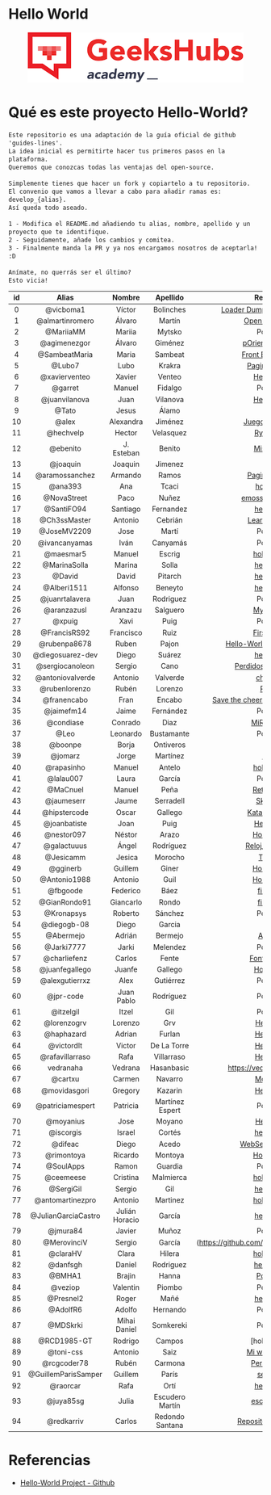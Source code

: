 # Hello World

<p align="center">
    <img src="https://github.com/GeeksHubsAcademy/2020-geekshubs-media/blob/master/image/logo.png" >	
</p>


# Qué es este proyecto Hello-World?
```
Este repositorio es una adaptación de la guía oficial de github 'guides-lines'. 
La idea inicial es permitirte hacer tus primeros pasos en la plataforma. 
Queremos que conozcas todas las ventajas del open-source.

Simplemente tienes que hacer un fork y copiartelo a tu repositorio.
El convenio que vamos a llevar a cabo para añadir ramas es: develop_{alias}.
Así queda todo aseado.

1 - Modifica el README.md añadiendo tu alias, nombre, apellido y un proyecto que te identifique.
2 - Seguidamente, añade los cambios y comitea.
3 - Finalmente manda la PR y ya nos encargamos nosotros de aceptarla! :D

Anímate, no querrás ser el último?
Esto vicia!
```

| id | Alias | Nombre | Apellido | Repositorio |
| :-------: | :-------: | :------: | :------: | :-------: |
|0| @vicboma1 | Víctor | Bolinches | [Loader Dumps Arcade Emulator](https://github.com/vicboma1/loaderDumpsArcade)
|1| @almartinromero | Álvaro | Martín | [Open Coronavirus](https://github.com/open-coronavirus/open-coronavirus/)
|2| @MariiaMM | Mariia | Mytsko    | Por definir
|3| @agimenezgor | Álvaro | Giménez  | [pOrientadaObjetos](https://github.com/agimenezgor/ProgOrientadaObjetos_Prac1)
|4| @SambeatMaria | Maria | Sambeat | [Front End Checklist](https://github.com/thedaviddias/Front-End-Checklist)
|5| @Lubo7 | Lubo | Krakra | [Pagina de viajes](https://github.com/Lubo7/paginadeviajes) |
|6| @xavierventeo | Xavier | Venteo | [Hello-World](https://github.com/xavierventeo/hello-world)
|7| @garret | Manuel | Fidalgo | Por definir
|8| @juanvilanova | Juan | Vilanova | [Hello-World](https://github.com/juanvilanova/hello-world)
|9| @Tato | Jesus | Álamo | [Kata1](https://github.com/jalacis/kata1)
|10| @alex | Alexandra | Jiménez | [Juego-SimónDice](https://github.com/alexandrajimenezc/juego_simon_dice)  
|11| @hechvelp | Hector | Velasquez | [Rytsas-Vȳs](https://github.com/HecHVelP/memoria)
|12| @ebenito | J. Esteban | Benito | [MisNotas10](https://github.com/ebenito/MisNotas10)
|13| @joaquin | Joaquin | Jimenez |[ErpGIT](https://github.com/GEEKHUBS/GIT_AVANZADO_CONTAGESCO)
|14| @aramossanchez | Armando | Ramos |[Pagina Personal](https://github.com/aramossanchez/aramossanchez.github.io)
|15| @ana393 | Ana |Tcaci | [hola-world](https://github.com/ana393/hola-world)
|16| @NovaStreet  | Paco | Nuñez | [emossidoengañado](https://github.com/NovaStreet/hello-world)
|17| @SantiFO94 | Santiago | Fernandez | [hello-world](https://github.com/SantiFO94/hello-world)
|18| @Ch3ssMaster | Antonio | Cebrián | [LearningPython](https://github.com/Ch3ssMaster/LearningPython)
|19| @JoseMV2209 | Jose | Martí | Por definir
|20| @ivancanyamas| Iván  | Canyamás | Por definir
|21| @maesmar5 | Manuel | Escrig | [hola-mundo](https://github.com/maesmar5/hola-mundo.git) |
|22| @MarinaSolla | Marina | Solla | [hello-world](https://github.com/MarinaSolla/hello-world) |
|23| @David | David | Pitarch | [hello-world](https://github.com/Davids-dir/hello-world)
|24| @Alberi1511 | Alfonso | Beneyto | [hello-world](https://github.com/alberi1511/hello-world-1.git)
|25| @juanrtalavera | Juan | Rodriguez | Por definir
|26| @aranzazusl | Aranzazu | Salguero | [My first blog](https://github.com/aranzazusl/my-first-blog)
|27| @xpuig | Xavi | Puig | Por definir
|28| @FrancisRS92 | Francisco | Ruiz | [First Proyect](https://github.com/FrancisRS92/Primera-prueba)
|29| @rubenpa8678 | Ruben | Pajon | [Hello-World Project - Github](https://guides.github.com/activities/hello-world)
|30| @diegosuarez-dev | Diego | Suárez | [hello-world](https://github.com/diegosuarez-dev/hello-world)
|31| @sergiocanoleon | Sergio | Cano | [PerdidosEnElAmazonas](https://github.com/sergiocanoleon/hola-mundo/blob/master/perdidosenelAmazonas)
|32| @antoniovalverde | Antonio | Valverde | [chichilindri](https://iscorgisgithub.com/antoniovalverde/hola-mundo/blob/master/chichilindri)
|33| @rubenlorenzo | Rubén | Lorenzo | [Portfolio](https://rubenlorenzo.github.io)
|34| @franencabo | Fran | Encabo | [Save the cheerleader, save the world]()
|35| @jaimefm14 | Jaime | Fernández | Por definir
|36| @condiase | Conrado | Diaz | [MiRepositorio](https://github.com/Condiase/MiRepositorio)
|37| @Leo | Leonardo | Bustamante    | Por definir
|38| @boonpe | Borja | Ontiveros | [Avivo](https://github.com/Boonpe/Avivo)
|39| @jomarz | Jorge | Martínez | [Gravity](https://github.com/jomarz/gravity)
|40| @rapasinho | Manuel | Antelo | [hola-mundo](https://github.com/rapasinho/hola-mundo.git)
|41| @lalau007 | Laura | García | Por definir
|42| @MaCnuel | Manuel | Peña | [Reto-GitHub](https://github.com/MaCnuel/Reto-GitHub)
|43| @jaumeserr | Jaume | Serradell | [SkyReader](https://github.com/jaumeserr/Skyscanner-Nuclio)
|44| @hipstercode | Oscar | Gallego | [KataRemotosGit](https://github.com/hipsteiscorgisrcode/KataRemotosGit)
|45| @joanbatiste | Joan | Puig | [Hello_World](https://github.com/joanbatiste/Hello-World)
|46| @nestor097 | Néstor | Arazo |  [Hola-mundo](https://github.com/nestor097/hola-mundo)
|47| @galactuuus | Ángel | Rodríguez | [Reloj_Aniversario](https://github.com/galactuuus/reloj_aniversario)
|48| @Jesicamm | Jesica | Morocho | [Triángulo](https://github.com/Jesicamm/triangle)
|49| @gginerb | Guillem | Giner | [Hola-Mundo](https://github.com/gginerb/hola-mundo)
|50| @Antonio1988 | Antonio | Guil | [Hola-Mundo](https://github.com/Antonio1988-creator/hello-world)
|51| @fbgoode | Federico | Báez | [first-repo](https://github.com/fbgoode/first-repo)
|52| @GianRondo91 | Giancarlo | Rondo | [first-repo](https://github.com/GianRondo91/hello-world-1.git)
|53| @Kronapsys | Roberto | Sánchez | Por definir
|54| @diegogb-08| Diego | Garcia | [Mr.Div](https://github.com/diegogb-08/hello-world)
|55| @Abermejo | Adrián | Bermejo | [Aguacate](https://github.com/AdrianBerme?tab=projects)
|56| @Jarki7777 | Jarki | Melendez | Por definir
|57| @charliefenz | Carlos | Fente | [Font Awesome](https://github.com/FortAwesome/Font-Awesome)
|58| @juanfegallego  | Juanfe | Gallego | [Hola Mundo](https://github.com/juanfegallego/Hola-Mundo)
|59| @alexgutierrxz | Alex | Gutiérrez | Por definir
|60| @jpr-code | Juan Pablo | Rodríguez | Por definir
|61| @itzelgil | Itzel | Gil | Por definir
|62| @lorenzogrv | Lorenzo | Grv | [Hello world](https://github.com/lorenzogrv/hello-world)
|63| @haphazard | Adrian | Furlan | [Hello World](https://github.com/adrianfurlanc/hello-world)
|64| @victordlt | Victor | De La Torre | [Hello World](https://github.com/victordlt/HelloWorld.git)
|65| @rafavillarraso | Rafa | Villarraso | [Hello World](https://github.com/rafavillarraso/hello-world)
|66| vedranaha | Vedrana | Hasanbasic |  https://vedranaha.github.io/
|67| @cartxu | Carmen | Navarro | [Moviesland](https://github.com/cartxu/moviesland)
|68| @movidasgori | Gregory | Kazarin | [Hello World](https://github.com/movidasgori/hello-world.git)
|69| @patriciamespert | Patricia | Martínez Espert | Por definir
|70| @moyanius | Jose | Moyano | [Hello world](https://github.com/moyanius/hello-world)
|71| @iscorgis | Israel | Cortés | [hello-world](https://github.com/iscorgis/hello-world)
|72| @difeac | Diego | Acedo | [WebServer-Express](https://github.com/difeac/webserver-express)
|73| @rimontoya| Ricardo | Montoya | [Hola_Mundo](https://github.com/rimontoya/hola-mundo)
|74| @SoulApps | Ramon | Guardia | Por definir
|75| @ceemeese | Cristina| Malmierca | [hola-mundo](https://github.com/ceemeese/hola-mundo)
|76| @SergiGil| Sergio | Gil | [hello-world](https://github.com/sergigil/hello-world)
|77| @antomartinezpro | Antonio | Martinez | [hola-mundo](https://github.com/antomartinezpro/hola-mundo)
|78| @JulianGarciaCastro | Julián Horacio | García |[hello-world](https://github.com/JulianGarciaCastro/hello-world)
|79| @jmura84 | Javier | Muñoz | Por definir
|80| @MerovinciV | Sergio | García |(https://github.com/MerovinciV/polloswebdev) 
|81| @claraHV | Clara | Hilera |[hola-mundo](https://github.com/claraHV/hello-world.git)
|82| @danfsgh | Daniel | Rodriguez |[hello-World](https://github.com/danfsgh/hello-world)
|83| @BMHA1| Brajin | Hanna| [Por Definir](https://github.com/BMHA1/Hola-mundo-.git)
|84| @veziop | Valentin | Piombo | Por definir
|85| @Presnel2 | Roger | Mañé | [hello-world](https://github.com/Presnel2/hello-world)
|86| @AdolfR6 | Adolfo | Hernando | Por definir
|87| @MDSkrki | Mihai Daniel | Somkereki | Por definir
|88| @RCD1985-GT | Rodrigo | Campos |[hola-mundo] | Por definir
|89| @toni-css | Antonio | Saiz |[Mi web personal](https://www.antoniosaiz.com)
|90| @rcgcoder78 | Rubén | Carmona | [Personal-Site](https://github.com/rcgcoder78/Ruben-Carmona-personal-site.git)| 
|91| @GuillemParisSamper | Guillem | París |[servindret](https://github.com/GuillemParisSamper/servindret.git)
|92| @raorcar | Rafa | Ortí |[hello-world](https://github.com/raorcar/hello-world)
|93| @juya85sg | Julia | Escudero Martín |[escuela habla](https://escuelahabla.com/)
|94| @redkarriv | Carlos | Redondo Santana | [Repositorio de prueba](https://github.com/RedkarRiv/repostitoriodeprueba)

# Referencias
  * [Hello-World Project - Github](https://guides.github.com/activities/hello-world/#commit)
